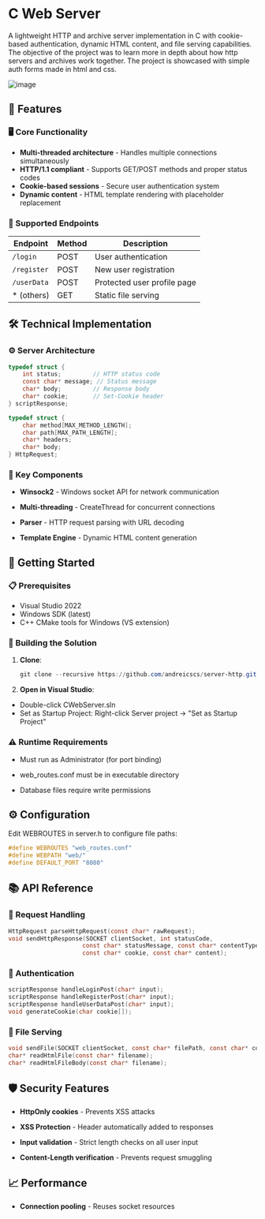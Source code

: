 # C Web Server

A lightweight HTTP and archive server implementation in C with cookie-based authentication, dynamic HTML content, and file serving capabilities.
The objective of the project was to learn more in depth about how http servers and archives work together.
The project is showcased with simple auth forms made in html and css.

![image](https://github.com/user-attachments/assets/928e5957-f3ce-4f88-9640-031d8cdb09dc)


## 🌟 Features

### 🖥️ Core Functionality
- **Multi-threaded architecture** - Handles multiple connections simultaneously
- **HTTP/1.1 compliant** - Supports GET/POST methods and proper status codes
- **Cookie-based sessions** - Secure user authentication system
- **Dynamic content** - HTML template rendering with placeholder replacement

### 📡 Supported Endpoints
| Endpoint    | Method | Description                     |
|-------------|--------|---------------------------------|
| `/login`    | POST   | User authentication             |
| `/register` | POST   | New user registration           |
| `/userData` | POST   | Protected user profile page     |
| * (others)  | GET    | Static file serving             |

## 🛠️ Technical Implementation

### ⚙️ Server Architecture
```c
typedef struct {
    int status;         // HTTP status code
    const char* message; // Status message
    char* body;         // Response body
    char* cookie;       // Set-Cookie header
} scriptResponse;

typedef struct {
    char method[MAX_METHOD_LENGTH];
    char path[MAX_PATH_LENGTH];
    char* headers;
    char* body;
} HttpRequest;
```
### 🔌 Key Components
- **Winsock2** - Windows socket API for network communication

- **Multi-threading** - CreateThread for concurrent connections

- **Parser** - HTTP request parsing with URL decoding

- **Template Engine** - Dynamic HTML content generation

## 🚀 Getting Started
### 📋 Prerequisites
- Visual Studio 2022
- Windows SDK (latest)
- C++ CMake tools for Windows (VS extension)
### 🔧 Building the Solution
1. **Clone**:
   ```powershell
   git clone --recursive https://github.com/andreicscs/server-http.git
   ```
2. **Open in Visual Studio**:
  - Double-click CWebServer.sln
  - Set as Startup Project: Right-click Server project → "Set as Startup Project"

### ⚠️ Runtime Requirements
- Must run as Administrator (for port binding)

- web_routes.conf must be in executable directory

- Database files require write permissions

## ⚙️ Configuration
Edit WEBROUTES in server.h to configure file paths:
```c
#define WEBROUTES "web_routes.conf"
#define WEBPATH "web/"
#define DEFAULT_PORT "8080"
```
## 📚 API Reference
### 🔄 Request Handling
```c
HttpRequest parseHttpRequest(const char* rawRequest);
void sendHttpResponse(SOCKET clientSocket, int statusCode, 
                     const char* statusMessage, const char* contentType, 
                     const char* cookie, const char* content);
```
### 🍪 Authentication
```c
scriptResponse handleLoginPost(char* input);
scriptResponse handleRegisterPost(char* input);
scriptResponse handleUserDataPost(char* input);
void generateCookie(char cookie[]);
```
### 📁 File Serving
```c
void sendFile(SOCKET clientSocket, const char* filePath, const char* contentType);
char* readHtmlFile(const char* filename);
char* readHtmlFileBody(const char* filename);
```

## 🛡️ Security Features
- **HttpOnly cookies** - Prevents XSS attacks

- **XSS Protection** - Header automatically added to responses

- **Input validation** - Strict length checks on all user input

- **Content-Length verification** - Prevents request smuggling

## 📈 Performance
- **Connection pooling** - Reuses socket resources
